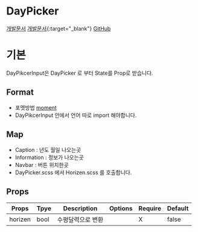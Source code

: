 # DayPicker

<a href="http://react-day-picker.js.org/" target="_blank">개발문서</a>
[개발문서](http://react-day-picker.js.org/){:target="\_blank"}
<a href="https://github.com/gpbl/react-day-picker" target="_blank">GitHub</a>

# 기본

DayPikcerInput은 DayPicker 로 부터 State를 Prop로 받습니다.

## Format

- 포멧방법 [moment](https://momentjs.com/)
- DayPikcerInput 안에서 언어 따로 import 해야합니다.

## Map

- Caption : 년도 월일 나오는곳
- Information : 정보가 나오는곳
- Navbar : 버튼 위치한곳
- DayPicker.scss 에서 Horizen.scss 를 호출합니다.

## Props

| Props   | Tpye | Description       | Options | Require | Default |
| ------- | ---- | ----------------- | ------- | ------- | ------- |
| horizen | bool | 수평달력으로 변환 |         | X       | false   |
